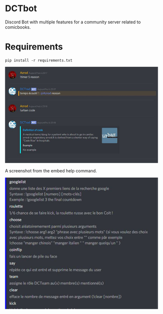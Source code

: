 # DCTbot
Discord Bot with multiple features for a community server related to comicbooks.

# Requirements

```
pip install -r requirements.txt
```
![example](https://raw.githubusercontent.com/Azrood/DCTbot/master/pictures/example.JPG)

A screenshot from the embed help command.

![example2](https://raw.githubusercontent.com/Azrood/DCTbot/master/pictures/example%202.JPG)
